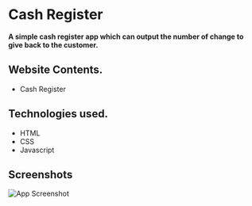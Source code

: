 # Cash Register

**A simple cash register app which can output the number of change to give back to the customer.**

## Website Contents.

* Cash Register

## Technologies used.

* HTML
* CSS
* Javascript
## Screenshots

![App Screenshot](https://user-images.githubusercontent.com/92932235/188051871-d9843377-0de7-4719-94e5-8278d86c0a7e.png)
